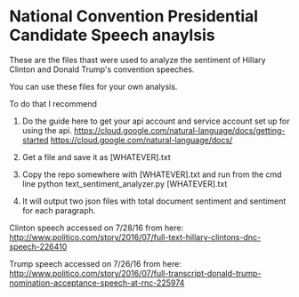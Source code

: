 # National Convention Presidential Candidate Speech anaylsis

These are the files thast were used to analyze the sentiment of Hillary Clinton and Donald Trump's convention speeches.

You can use these files for your own analysis.

To do that I recommend

1. Do the guide here to get your api account and service account set up for using the api.  https://cloud.google.com/natural-language/docs/getting-started
https://cloud.google.com/natural-language/docs/

2.  Get a file and save it as [WHATEVER].txt

3.  Copy the repo somewhere with [WHATEVER].txt and run from the cmd line
python text_sentiment_analyzer.py [WHATEVER].txt

4.  It will output two json files with total document sentiment and sentiment for each paragraph.

Clinton speech accessed on 7/28/16 from here:
http://www.politico.com/story/2016/07/full-text-hillary-clintons-dnc-speech-226410

Trump speech accessed on 7/26/16 from here:
http://www.politico.com/story/2016/07/full-transcript-donald-trump-nomination-acceptance-speech-at-rnc-225974

